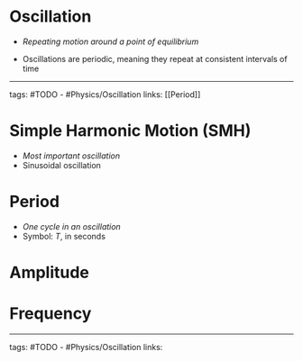 # Oscillation
- *Repeating motion around a point of equilibrium*

- Oscillations are periodic, meaning they repeat at consistent intervals of time


---
tags: #TODO - #Physics/Oscillation 
links: [[Period]]


# Simple Harmonic Motion (SMH)
- *Most important oscillation*
- Sinusoidal oscillation

# Period
- *One cycle in an oscillation*
- Symbol: $T$, in seconds

# Amplitude
# Frequency


---
tags: #TODO - #Physics/Oscillation 
links:

